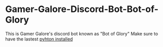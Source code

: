 # Gamer-Galore-Discord-Bot-Bot-of-Glory
This is Gamer Galore's discord bot known as "Bot of Glory" 
Make sure to have the lastest [pyhton installed](https://www.python.org/downloads/)
